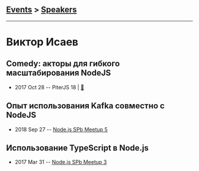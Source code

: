## [Events](../README.md) > [Speakers](../speakers.md)
---

# Виктор Исаев

## Comedy: акторы для гибкого масштабирования NodeJS
- 2017 Oct 28 -- PiterJS 18  | [:notebook:](https://github.com/piterjs/piterjs.org/blob/master/events/18/comedy.pdf)  
## Опыт использования Kafka совместно с NodeJS
- 2018 Sep 27 -- [Node.js SPb Meetup 5](https://www.youtube.com/watch?v=Jnyo8GC_G9Y)    
## Использование TypeScript в Node.js
- 2017 Mar 31 -- [Node.js SPb Meetup 3](https://youtu.be/Yxsf06JSGCE?t=3268)    
